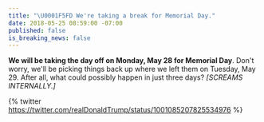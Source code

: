 ```yaml
---
title: "\U0001F5FD We're taking a break for Memorial Day."
date: 2018-05-25 08:59:00 -07:00
published: false
is_breaking_news: false
---
```


**We will be taking the day off on Monday, May 28 for Memorial Day**. Don't worry, we'll be picking things back up where we left them on Tuesday, May 29. After all, what could possibly happen in just three days? *\[SCREAMS INTERNALLY.\]*

{% twitter https://twitter.com/realDonaldTrump/status/1001085207825534976 %}